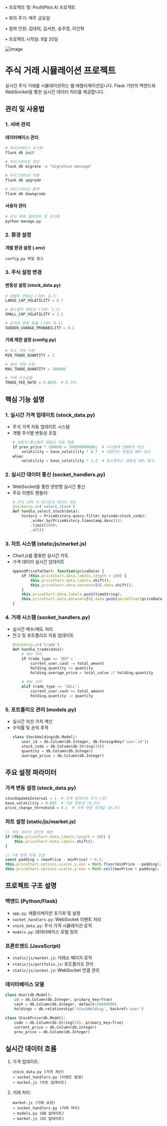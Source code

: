 • 프로젝트 명: ProfitPilot AI 프로젝트

• 회의 주기: 매주 금요일

• 참여 인원: 김태희, 김서현, 송주영, 이인혁

• 프로젝트 시작일: 9월 20일

![image](https://github.com/user-attachments/assets/8a0cf539-358e-4cae-8c4e-6854e85f61a7)


# 주식 거래 시뮬레이션 프로젝트

실시간 주식 거래를 시뮬레이션하는 웹 애플리케이션입니다. Flask 기반의 백엔드와 WebSocket을 통한 실시간 데이터 처리를 제공합니다.

## 관리 및 사용법

### 1. 서버 관리

#### 데이터베이스 관리
```bash
# 데이터베이스 초기화
flask db init

# 마이그레이션 생성
flask db migrate -m "migration message"

# 마이그레이션 적용
flask db upgrade

# 마이그레이션 롤백
flask db downgrade
```

#### 사용자 관리
```bash
# 주식 목록 업데이트 및 초기화
python manage.py 

```

### 2. 환경 설정

#### 개발 환경 설정 (.env)
```bash
config.py 파일 참고
```

### 3. 주식 설정 변경

#### 변동성 설정 (stock_data.py)
```python
# 대형주 변동성 (기본: 0.7)
LARGE_CAP_VOLATILITY = 0.7

# 중소형주 변동성 (기본: 1.2)
SMALL_CAP_VOLATILITY = 1.2

# 급격한 변동 확률 (기본: 0.1)
SUDDEN_CHANGE_PROBABILITY = 0.1
```

#### 거래 제한 설정 (config.py)
```python
# 최소 거래 수량
MIN_TRADE_QUANTITY = 1

# 최대 거래 수량
MAX_TRADE_QUANTITY = 100000

# 거래 수수료율
TRADE_FEE_RATE = 0.0015  # 0.15%
```


## 핵심 기능 설명

### 1. 실시간 가격 업데이트 (stock_data.py)
- 주식 가격 자동 업데이트 시스템
- 개별 주식별 변동성 조절
  ```python
  # 대형주/중소형주 변동성 차등 적용
  if prev_price * 100000 > 100000000000:  # 시가총액 1000억 이상
      volatility = base_volatility * 0.7  # 대형주는 변동성 30% 감소
  else:
      volatility = base_volatility * 1.2  # 중소형주는 변동성 20% 증가
  ```

### 2. 실시간 데이터 통신 (socket_handlers.py)
- WebSocket을 통한 양방향 실시간 통신
- 주요 이벤트 핸들러:
  ```python
  # 주식 선택 시 히스토리 데이터 전송
  @socketio.on('select_stock')
  def handle_select_stock(data):
      history = PriceHistory.query.filter_by(code=stock_code)\
          .order_by(PriceHistory.timestamp.desc())\
          .limit(300)\
          .all()
  ```

### 3. 차트 시스템 (static/js/market.js)
- Chart.js를 활용한 실시간 차트
- 가격 데이터 실시간 업데이트
  ```javascript
  appendPriceToChart: function(priceData) {
      if (this.priceChart.data.labels.length > 100) {
          this.priceChart.data.labels.shift();
          this.priceChart.data.datasets[0].data.shift();
      }
      this.priceChart.data.labels.push(timeString);
      this.priceChart.data.datasets[0].data.push(parseFloat(priceData.price));
  }
  ```

### 4. 거래 시스템 (socket_handlers.py)
- 실시간 매수/매도 처리
- 잔고 및 포트폴리오 자동 업데이트
  ```python
  @socketio.on('trade')
  def handle_trade(data):
      # 매수 처리
      if trade_type == 'BUY':
          current_user.cash -= total_amount
          holding.quantity += quantity
          holding.average_price = total_value // holding.quantity
      
      # 매도 처리
      elif trade_type == 'SELL':
          current_user.cash += total_amount
          holding.quantity -= quantity
  ```

### 5. 포트폴리오 관리 (models.py)
- 실시간 자산 가치 계산
- 수익률 및 손익 추적
  ```python
  class StockHolding(db.Model):
      user_id = db.Column(db.Integer, db.ForeignKey('user.id'))
      stock_code = db.Column(db.String(20))
      quantity = db.Column(db.Integer)
      average_price = db.Column(db.Integer)
  ```

## 주요 설정 파라미터

### 가격 변동 설정 (stock_data.py)
```python
stockUpdateInterval = 1  # 가격 업데이트 주기 (초)
base_volatility = 0.005  # 기본 변동성 (0.5%)
price_change_threshold = 0.1  # 가격 변동 임계값 (0.1%)
```

### 차트 설정 (static/js/market.js)
```javascript
// 차트 데이터 포인트 제한
if (this.priceChart.data.labels.length > 100) {
    this.priceChart.data.labels.shift();
}

// Y축 범위 자동 조정
const padding = (maxPrice - minPrice) * 0.1;
this.priceChart.options.scales.y.min = Math.floor(minPrice - padding);
this.priceChart.options.scales.y.max = Math.ceil(maxPrice + padding);
```

## 프로젝트 구조 설명

### 백엔드 (Python/Flask)
- `app.py`: 애플리케이션 초기화 및 설정
- `socket_handlers.py`: WebSocket 이벤트 처리
- `stock_data.py`: 주식 가격 시뮬레이션 로직
- `models.py`: 데이터베이스 모델 정의

### 프론트엔드 (JavaScript)
- `static/js/market.js`: 거래소 페이지 로직
- `static/js/portfolio.js`: 포트폴리오 관리
- `static/js/socket.js`: WebSocket 연결 관리

### 데이터베이스 모델
```python
class User(db.Model):
    id = db.Column(db.Integer, primary_key=True)
    cash = db.Column(db.Integer, default=10000000)
    holdings = db.relationship('StockHolding', backref='user')

class StockPrice(db.Model):
    code = db.Column(db.String(20), primary_key=True)
    current_price = db.Column(db.Integer)
    prev_price = db.Column(db.Integer)
```

## 실시간 데이터 흐름

1. 가격 업데이트:
   ```
   stock_data.py (가격 계산) 
   → socket_handlers.py (이벤트 발생) 
   → market.js (차트 업데이트)
   ```

2. 거래 처리:
   ```
   market.js (거래 요청) 
   → socket_handlers.py (거래 처리) 
   → models.py (DB 업데이트) 
   → market.js (UI 업데이트)
   ```
